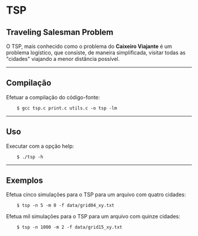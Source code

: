 TSP
===

Traveling Salesman Problem
--------------------------

O TSP, mais conhecido como o problema do **Caixeiro Viajante** é um problema
logístico, que consiste, de maneira simplificada, visitar todas as "cidades"
viajando a menor distância possível.


----

Compilação
----------

Efetuar a compilação do código-fonte:

```
    $ gcc tsp.c print.c utils.c -o tsp -lm
```

----

Uso
---
Executar com a opção help:

```
    $ ./tsp -h
```

----

Exemplos
--------

Efetua cinco simulações para o TSP para um arquivo com quatro cidades:

```
    $ tsp -n 5 -m 0 -f data/grid04_xy.txt
```


Efetua mil simulações para o TSP para um arquivo com quinze cidades:

```
    $ tsp -n 1000 -m 2 -f data/grid15_xy.txt
```
